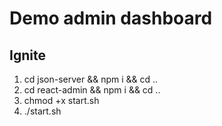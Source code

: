 # Demo admin dashboard

## Ignite
1. cd json-server && npm i && cd ..
2. cd react-admin && npm i && cd ..
3. chmod +x start.sh
4. ./start.sh
